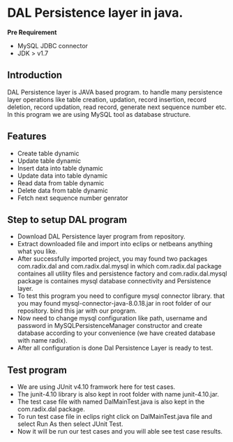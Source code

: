 # DAL Persistence layer in java.

**Pre Requirement**
- MySQL JDBC connector
- JDK > v1.7

## Introduction
DAL Persistence layer is JAVA based program. to handle many persistence layer operations like table creation, updation, record insertion, record deletion, record updation, read record, generate next sequence number etc.
In this program we are using MySQL tool as database structure.

## Features
- Create table dynamic
- Update table dynamic
- Insert data into table dynamic
- Update data into table dynamic
- Read data from table dynamic
- Delete data from table dynamic
- Fetch next sequence number genrator

## Step to setup DAL program
- Download DAL Persistence layer program from repository.
- Extract downloaded file and import into eclips or netbeans anything what you like.
- After successfully imported project, you may found two packages com.radix.dal and com.radix.dal.mysql in which com.radix.dal package containes all utility files and persistence factory and com.radix.dal.mysql package is containes mysql database connectivity and Persistence layer.
- To test this program you need to configure mysql connector library. that you may found mysql-connector-java-8.0.18.jar in root folder of our repository. bind this jar with our program.
- Now need to change mysql configuration like path, username and password in MySQLPersistenceManager constructor and create database according to your convenience (we have created database with name radix).
- After all configuration is done Dal Persistence Layer is ready to test.

## Test program
- We are using JUnit v4.10 framwork here for test cases.
- The junit-4.10 library is also kept in root folder with name junit-4.10.jar.
- The test case file with named DalMainTest.java is also kept in the com.radix.dal package.
- To run test case file in eclips right click on DalMainTest.java file and select Run As then select JUnit Test.
- Now it will be run our test cases and you will able see test case results.
